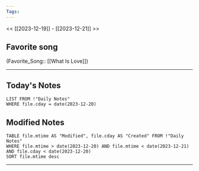 ```yaml
---
Tags:
---
```

<< [[2023-12-19]] - [[2023-12-21]] >>
## Favorite song
(Favorite_Song:: [[What Is Love]])

___
## Today's Notes
```dataview
LIST FROM !"Daily Notes"
WHERE file.cday = date(2023-12-20)
```
## Modified Notes
```dataview
TABLE file.mtime AS "Modified", file.cday AS "Created" FROM !"Daily Notes" 
WHERE file.mtime > date(2023-12-20) AND file.mtime < date(2023-12-21) AND file.cday < date(2023-12-20)
SORT file.mtime desc
```
___
